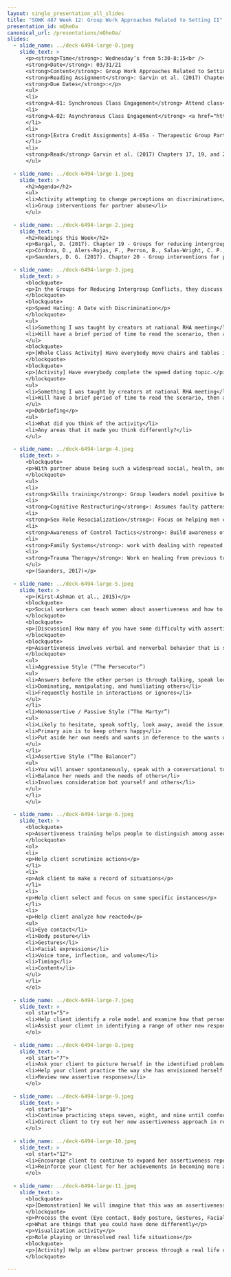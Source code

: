 ```yaml
---
layout: single_presentation_all_slides
title: "SOWK 487 Week 12: Group Work Approaches Related to Setting II"
presentation_id: mQheOa
canonical_url: /presentations/mQheOa/
slides:
  - slide_name: ../deck-6494-large-0.jpeg
    slide_text: >
      <p><strong>Time</strong>: Wednesday’s from 5:30-8:15<br />
      <strong>Date</strong>: 03/31/21
      <strong>Content</strong>: Group Work Approaches Related to Setting II
      <strong>Reading Assignment</strong>: Garvin et al. (2017) Chapters 17, 19, and 20
      <strong>Due Dates</strong>:</p>
      <ul>
      <li>
      <strong>A-01: Synchronous Class Engagement</strong> Attend class</li>
      <li>
      <strong>A-02: Asynchronous Class Engagement</strong> <a href="https://flipgrid.com/3d03702a" target="_blank" rel="noopener">“W-12 Reflection on Hari TED Talk”</a> due Sunday 04/04/21 at 11:55 PM <em>via Flipgrid</em>
      </li>
      <li>
      <strong>[Extra Credit Assignments] A-05a - Therapeutic Group Participating and Reflective Paper and A-05b - Evidence Based Practices for Culturally Competent Social Work Research Paper</strong> are due Sunday 04/04/21 at 11:55 PM <em>via My Heritage</em>
      </li>
      <li>
      <strong>Read</strong> Garvin et al. (2017) Chapters 17, 19, and 20</li>
      </ul>
      
  - slide_name: ../deck-6494-large-1.jpeg
    slide_text: >
      <h2>Agenda</h2>
      <ul>
      <li>Activity attempting to change perceptions on discrimination</li>
      <li>Group interventions for partner abuse</li>
      </ul>
      
  - slide_name: ../deck-6494-large-2.jpeg
    slide_text: >
      <h2>Readings this Week</h2>
      <p>Bargal, D. (2017). Chapter 19 - Groups for reducing intergroup conflicts. In C. D. Garvin, L. M. Gutierrez, &amp; M. J. Galinsky <em>Handbook of Social Work with Groups</em> (pp. 331-343). The Guilford Press.</p>
      <p>Córdova, D., Alers-Rojas, F., Perron, B., Salas-Wright, C. P., &amp; Vaughn, M. G. (2017). Chapter 17 - Group-based approaches to preventing adolescent substance abuse: The state of social work science. In C. D. Garvin, L. M. Gutierrez, &amp; M. J. Galinsky <em>Handbook of Social Work with Groups</em> (pp. 287-305). The Guilford Press.</p>
      <p>Saunders, D. G. (2017). Chapter 20 - Group interventions for partner abuse. In C. D. Garvin, L. M. Gutierrez, &amp; M. J. Galinsky <em>Handbook of Social Work with Groups</em> (pp. 344-359). The Guilford Press.</p>
      
  - slide_name: ../deck-6494-large-3.jpeg
    slide_text: >
      <blockquote>
      <p>In the Groups for Reducing Intergroup Conflicts, they discuss groups completed in war torn and conflict laden areas. There is intergroup conflict that is common in the united states, such as discrimination.</p>
      </blockquote>
      <blockquote>
      <p>Speed Hating: A Date with Discrimination</p>
      </blockquote>
      <ul>
      <li>Something I was taught by creators at national RHA meeting</li>
      <li>Will have a brief period of time to read the scenario, then act out the conversation</li>
      </ul>
      <blockquote>
      <p>[Whole Class Activity] Have everybody move chairs and tables into speed dating set up…</p>
      </blockquote>
      <blockquote>
      <p>[Activity] Have everybody complete the speed dating topic.</p>
      </blockquote>
      <ul>
      <li>Something I was taught by creators at national RHA meeting</li>
      <li>Will have a brief period of time to read the scenario, then act out the conversation</li>
      </ul>
      <p>Debriefing</p>
      <ul>
      <li>What did you think of the activity</li>
      <li>Any areas that it made you think differently?</li>
      </ul>
      
  - slide_name: ../deck-6494-large-4.jpeg
    slide_text: >
      <blockquote>
      <p>With partner abuse being such a widespread social, health, and mental health problem, looking to groups to address these complex problems. There are a number of intervention methods that get implemented. These include:</p>
      </blockquote>
      <ul>
      <li>
      <strong>Skills training</strong>: Group leaders model positive behaviors through role plays, followed by the role-play rehearsal of new behaviors by group members. The goal is to enhance relationship skills in in order to replace abusive and other negative behaviors.</li>
      <li>
      <strong>Cognitive Restructuring</strong>: Assumes faulty patterns of thinking lead to negative emotions, which lead to abusive behavior. Focuses on restructuring of these thoughts to reduce anger and fear. Focused on addressing the abuser</li>
      <li>
      <strong>Sex Role Resocialization</strong>: Focus on helping men consider gender equality and greater flexibility in gender roles.</li>
      <li>
      <strong>Awareness of Control Tactics</strong>: Build awareness of control tactics used to gain or maintain dominance over one’s partner.  Includes things such as isolation, demeaning language, control of finances, and other means of control</li>
      <li>
      <strong>Family Systems</strong>: work with dealing with repeated cycles of interaction that may culminate in abuse.</li>
      <li>
      <strong>Trauma Therapy</strong>: Work on healing from previous trauma, and developing empathy.</li>
      </ul>
      <p>(Saunders, 2017)</p>
      
  - slide_name: ../deck-6494-large-5.jpeg
    slide_text: >
      <p>(Kirst-Ashman et al., 2015)</p>
      <blockquote>
      <p>Social workers can teach women about assertiveness and how to develop assertiveness skills.</p>
      </blockquote>
      <blockquote>
      <p>[Discussion] How many of you have some difficulty with assertiveness? In what ways?</p>
      </blockquote>
      <blockquote>
      <p>Assertiveness involves verbal and nonverbal behavior that is straightforward but not offensive. There are generally thought to be three different styles.</p>
      </blockquote>
      <ul>
      <li>Aggressive Style (“The Persecutor”)
      <ul>
      <li>Answers before the other person is through talking, speak loudly and abusively, glare at the other person, speak “past the issue (accusing, blaming, demeaning”), vehemently expound your feelings and opinions, Value yourself “above others,” and hurt others to avoid hurting yourself</li>
      <li>Dominating, manipulating, and humiliating others</li>
      <li>Frequently hostile in interactions or ignores</li>
      </ul>
      </li>
      <li>Nonassertive / Passive Style (“The Martyr”)
      <ul>
      <li>Likely to hesitate, speak softly, look away, avoid the issue, agree regarding-less of own feelings, not express opinions, value yourself “below” others, and hurt yourself to avoid any chance of hurting others</li>
      <li>Primary aim is to keep others happy</li>
      <li>Put aside her own needs and wants in deference to the wants of others because she doesn’t see herself as important</li>
      </ul>
      </li>
      <li>Assertive Style (“The Balancer”)
      <ul>
      <li>You will answer spontaneously, speak with a conversational tone and volume, looking at the other person, speak to the issue, openly express your personal feelings and opinions, value yourself equally to others, and hurt neither yourself nor others</li>
      <li>Balance her needs and the needs of others</li>
      <li>Involves consideration bot yourself and others</li>
      </ul>
      </li>
      </ul>
      
  - slide_name: ../deck-6494-large-6.jpeg
    slide_text: >
      <blockquote>
      <p>Assertiveness training helps people to distinguish among assertive, aggressive, and nonassertive responses.The following are steps to help establish assertive behavior:</p>
      </blockquote>
      <ol>
      <li>
      <p>Help client scrutinize actions</p>
      </li>
      <li>
      <p>Ask client to make a record of situations</p>
      </li>
      <li>
      <p>Help client select and focus on some specific instances</p>
      </li>
      <li>
      <p>Help client analyze how reacted</p>
      <ul>
      <li>Eye contact</li>
      <li>Body posture</li>
      <li>Gestures</li>
      <li>Facial expressions</li>
      <li>Voice tone, inflection, and volume</li>
      <li>Timing</li>
      <li>Content</li>
      </ul>
      </li>
      </ol>
      
  - slide_name: ../deck-6494-large-7.jpeg
    slide_text: >
      <ol start="5">
      <li>Help client identify a role model and examine how that person handled a situation requiring assertiveness</li>
      <li>Assist your client in identifying a range of other new responses for situations where she lacks assertiveness</li>
      </ol>
      
  - slide_name: ../deck-6494-large-8.jpeg
    slide_text: >
      <ol start="7">
      <li>Ask your client to picture herself in the identified problematic situation</li>
      <li>Help your client practice the way she has envisioned herself being more assertive (role playing, unresolved real life situations)</li>
      <li>Review new assertive responses</li>
      </ol>
      
  - slide_name: ../deck-6494-large-9.jpeg
    slide_text: >
      <ol start="10">
      <li>Continue practicing steps seven, eight, and nine until comfortable.</li>
      <li>Direct client to try out her new assertiveness approach in real-life situations</li>
      </ol>
      
  - slide_name: ../deck-6494-large-10.jpeg
    slide_text: >
      <ol start="12">
      <li>Encourage client to continue to expand her assertiveness repertoire until such behavior becomes part of her personal interactive style</li>
      <li>Reinforce your client for her achievements in becoming more assertive</li>
      </ol>
      
  - slide_name: ../deck-6494-large-11.jpeg
    slide_text: >
      <blockquote>
      <p>[Demonstration] We will imagine that this was an assertiveness training group. Process a real life example with a student where they were either nonassertive or aggressive.</p>
      </blockquote>
      <p>Process the event (Eye contact, Body posture, Gestures, Facial expressions, vocal [voice tone, inflection, and volume], Timing, Content)</p>
      <p>What are things that you could have done differently</p>
      <p>Visualization activity</p>
      <p>Role playing or Unresolved real life situations</p>
      <blockquote>
      <p>[Activity] Help an elbow partner process through a real life conflict where they were either nonassertive or aggressive.</p>
      </blockquote>
      
---
```

